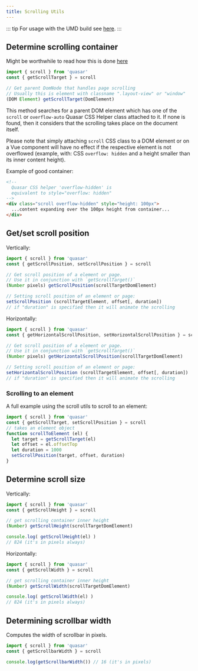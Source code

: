 ```yaml
---
title: Scrolling Utils
---
```


::: tip
For usage with the UMD build see [here](/start/umd#Quasar-Global-Object).
:::

## Determine scrolling container
Might be worthwhile to read how this is done [here](/components/scroll-observable.html#Determining-Scrolling-Container)
```js
import { scroll } from 'quasar'
const { getScrollTarget } = scroll

// Get parent DomNode that handles page scrolling
// Usually this is element with classname ".layout-view" or "window"
(DOM Element) getScrollTarget(DomElement)
```

This method searches for a parent DOM element which has one of the `scroll` or `overflow-auto` Quasar CSS Helper class attached to it. If none is found, then it considers that the scrolling takes place on the document itself.

Please note that simply attaching `scroll` CSS class to a DOM element or on a Vue component will have no effect if the respective element is not overflowed (example, with: CSS `overflow: hidden` and a height smaller than its inner content height).

Example of good container:
```html
<!--
  Quasar CSS helper 'overflow-hidden' is
  equivalent to style="overflow: hidden"
-->
<div class="scroll overflow-hidden" style="height: 100px">
  ...content expanding over the 100px height from container...
</div>
```

## Get/set scroll position
Vertically:

```js
import { scroll } from 'quasar'
const { getScrollPosition, setScrollPosition } = scroll

// Get scroll position of a element or page.
// Use it in conjunction with `getScrollTarget()`
(Number pixels) getScrollPosition(scrollTargetDomElement)

// Setting scroll position of an element or page:
setScrollPosition (scrollTargetElement, offset[, duration])
// if "duration" is specified then it will animate the scrolling
```

Horizontally:

```js
import { scroll } from 'quasar'
const { getHorizontalScrollPosition, setHorizontalScrollPosition } = scroll

// Get scroll position of a element or page.
// Use it in conjunction with `getScrollTarget()`
(Number pixels) getHorizontalScrollPosition(scrollTargetDomElement)

// Setting scroll position of an element or page:
setHorizontalScrollPosition (scrollTargetElement, offset[, duration])
// if "duration" is specified then it will animate the scrolling
```

### Scrolling to an element
A full example using the scroll utils to scroll to an element:

```js
import { scroll } from 'quasar'
const { getScrollTarget, setScrollPosition } = scroll
// takes an element object
function scrollToElement (el) {
  let target = getScrollTarget(el)
  let offset = el.offsetTop
  let duration = 1000
  setScrollPosition(target, offset, duration)
}
```

## Determine scroll size
Vertically:

```js
import { scroll } from 'quasar'
const { getScrollHeight } = scroll

// get scrolling container inner height
(Number) getScrollHeight(scrollTargetDomElement)

console.log( getScrollHeight(el) )
// 824 (it's in pixels always)
```

Horizontally:

```js
import { scroll } from 'quasar'
const { getScrollWidth } = scroll

// get scrolling container inner height
(Number) getScrollWidth(scrollTargetDomElement)

console.log( getScrollWidth(el) )
// 824 (it's in pixels always)
```

## Determining scrollbar width
Computes the width of scrollbar in pixels.

``` js
import { scroll } from 'quasar'
const { getScrollbarWidth } = scroll

console.log(getScrollbarWidth()) // 16 (it's in pixels)
```
